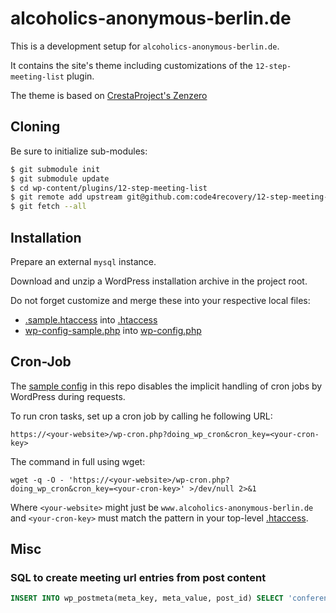 # alcoholics-anonymous-berlin.de

This is a development setup for `alcoholics-anonymous-berlin.de`.

It contains the site's theme including customizations of the `12-step-meeting-list` plugin.

The theme is based on [CrestaProject's Zenzero](./wp-content/themes/zenzero/readme.txt)

## Cloning

Be sure to initialize sub-modules:

```bash
$ git submodule init
$ git submodule update
$ cd wp-content/plugins/12-step-meeting-list
$ git remote add upstream git@github.com:code4recovery/12-step-meeting-list.git
$ git fetch --all
 ```

## Installation

Prepare an external `mysql` instance.

Download and unzip a WordPress installation archive in the project root.

Do not forget customize and merge these into your respective local files:

* [.sample.htaccess](./.sample.htaccess) into [.htaccess](./.htaccess)
* [wp-config-sample.php](./wp-config-sample.php) into [wp-config.php](./wp-config.php)

## Cron-Job

The [sample config](./wp-config-sample.php) in this repo disables the implicit handling of cron jobs by WordPress during requests.

To run cron tasks, set up a cron job by calling he following URL:

```
https://<your-website>/wp-cron.php?doing_wp_cron&cron_key=<your-cron-key>
```

The command in full using wget:

```
wget -q -O - 'https://<your-website>/wp-cron.php?doing_wp_cron&cron_key=<your-cron-key>' >/dev/null 2>&1
```

Where `<your-website>` might just be `www.alcoholics-anonymous-berlin.de` and `<your-cron-key>` must match the pattern in your top-level [.htaccess](./.htaccess).

## Misc

### SQL to create meeting url entries from post content

```sql
INSERT INTO wp_postmeta(meta_key, meta_value, post_id) SELECT 'conference_url', REGEXP_SUBSTR(p.post_content, 'https:\\S+zoom\\S+') AS url, p.ID FROM wp_posts p WHERE p.post_type = 'tsml_meeting' AND p.post_content REGEXP 'https:\\S+zoom\\S+';
```
